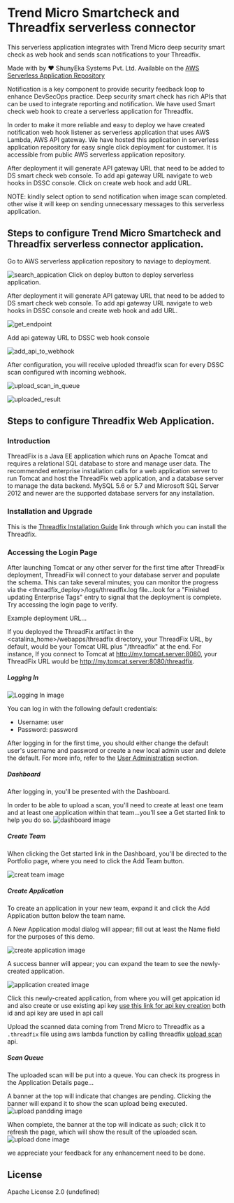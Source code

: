 # Trend Micro Smartcheck and Threadfix serverless connector

This serverless application integrates with Trend Micro deep security smart check as web hook and sends scan notifications to your Threadfix.

Made with by ❤️  ShunyEka Systems Pvt. Ltd.  Available on the [AWS Serverless Application Repository](https://aws.amazon.com/serverless)
  
Notification is a key component to provide security feedback loop to enhance DevSecOps practice. Deep security smart check has  rich APIs that can be used to integrate reporting and notification. We have used Smart check web hook to create a serverless application for Threadfix. 

In order to make it more reliable and easy to deploy we have created notification web hook listener as serverless application that uses AWS Lambda, AWS API gateway. We have hosted this application in serverless application repository for easy single click deployment for customer. It is accessible from public AWS serverless application repository. 
  
After deployment it will generate API gateway URL that need to be added to DS smart check web console. To add api gateway URL navigate to web hooks in DSSC console. Click on create web hook and add URL.

NOTE: kindly select option to send notification when image scan completed. other wise it will keep on sending unnecessary messages to this serverless application. 
  
## Steps to configure Trend Micro Smartcheck and Threadfix serverless connector application.
Go to AWS serverless application repository to naviage to deployment.
  
![search_appication](/images/search_appication.jpg)
   Click on deploy button to deploy serverless application.
   
After deployment it will generate API gateway URL that need to be added to DS smart check web console. To add api gateway URL navigate to web hooks in DSSC console and create web hook and add URL.

![get_endpoint](/images/get_endpoint.jpg)

Add api gateway URL to DSSC web hook console

![add_api_to_webhook](images/add_api_to_webhook.jpg)
 
After configuration, you will receive uploded threadfix scan for every DSSC scan configured with incoming webhook.

![upload_scan_in_queue](/images/upload_scan_in_queue.jpg)

![uploaded_result](/images/uploaded_result.jpg)

## Steps to configure Threadfix Web Application.
### Introduction 
ThreadFix is a Java EE application which runs on Apache Tomcat and requires a relational SQL database to store and manage user data.  The recommended enterprise installation calls for a web application server to run Tomcat and host the ThreadFix web application, and a database server to manage the data backend.   MySQL 5.6 or 5.7 and Microsoft SQL Server 2012 and newer are the supported database servers for any installation.

### Installation and Upgrade
This is the [Threadfix Installation Guide](https://denimgroup.atlassian.net/wiki/spaces/TDOC/pages/22582753/Installation+and+Upgrade+Guide) link through which you can install the Threadfix.

### Accessing the Login Page
After launching Tomcat or any other server for the first time after ThreadFix deployment, ThreadFix will connect to your database server and populate the schema. This can take several minutes; you can monitor the progress via the <threadfix_deploy>/logs/threadfix.log file...look for a "Finished updating Enterprise Tags" entry to signal that the deployment is complete. Try accessing the login page to verify.

Example deployment URL...

If you deployed the ThreadFix artifact in the <catalina_home>/webapps/threadfix directory, your ThreadFix URL, by default, would be your Tomcat URL plus "/threadfix" at the end. For instance, If you connect to Tomcat at http://my.tomcat.server:8080, your ThreadFix URL would be http://my.tomcat.server:8080/threadfix.

##### Logging In

![Logging In image](/images/threadfix_login.png)

You can log in with the following default credentials:

- Username: user
- Password: password

After logging in for the first time, you should either change the default user's username and password or create a new local admin user and delete the default. For more info, refer to the [User Administration](https://denimgroup.atlassian.net/wiki/spaces/TDOC/pages/22614962/User+Administration) section.

##### Dashboard
After logging in, you'll be presented with the Dashboard.

In order to be able to upload a scan, you'll need to create at least one team and at least one application within that team...you'll see a Get started link to help you do so.
![dashboard image](/images/threadfix_dashbord.jpg)

##### Create Team
When clicking the Get started link in the Dashboard, you'll be directed to the Portfolio page, where you need to click the Add Team button.

![creat team image](/images/create_team.png)


##### Create Application
To create an application in your new team, expand it and click the Add Application button below the team name.

A New Application modal dialog will appear; fill out at least the Name field for the purposes of this demo.

![create application image](/images/fil_application.jpg)

A success banner will appear; you can expand the team to see the newly-created application.

![application created image](/images/application_created.png)

Click this newly-created application, from where you will get appication id and also create or use existing api key [use this link for api key creation](https://denimgroup.atlassian.net/wiki/spaces/TDOC/pages/22619214/API+Keys) both id and api key are used in api call


Upload the scanned data coming from Trend Micro to Threadfix as a `.threadfix` file using aws lambda function by calling threadfix [upload scan](https://denimgroup.atlassian.net/wiki/spaces/TDOC/pages/22908335/Upload+Scan+-+API) api.

##### Scan Queue
The uploaded scan will be put into a queue. You can check its progress in the Application Details page...

A banner at the top will indicate that changes are pending.
Clicking the banner will expand it to show the scan upload being executed.  
![upload pandding image](/images/upload_scan_in_queue.jpg)

When complete, the banner at the top will indicate as such; click it to refresh the page, which will show the result of the uploaded scan.
![upload done image](/images/uploaded_result.jpg)

 
we appreciate your feedback for any enhancement need to be done.

## License

Apache License 2.0 (undefined)
